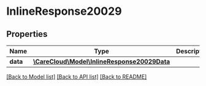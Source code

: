 # InlineResponse20029

## Properties
Name | Type | Description | Notes
------------ | ------------- | ------------- | -------------
**data** | [**\CareCloud\Model\InlineResponse20029Data**](InlineResponse20029Data.md) |  | [optional] 

[[Back to Model list]](../../README.md#documentation-for-models) [[Back to API list]](../../README.md#documentation-for-api-endpoints) [[Back to README]](../../README.md)

